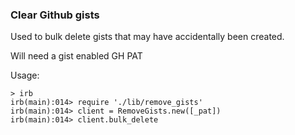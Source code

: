 ### Clear Github gists

Used to bulk delete gists that may have accidentally been created.

Will need a gist enabled GH PAT

Usage: 
```
> irb
irb(main):014> require './lib/remove_gists'
irb(main):014> client = RemoveGists.new([_pat])
irb(main):014> client.bulk_delete
```



